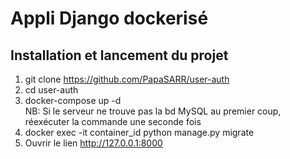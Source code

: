 # Appli Django dockerisé

## Installation et lancement du projet

1. git clone https://github.com/PapaSARR/user-auth
2. cd user-auth
3. docker-compose up -d   
NB: Si le serveur ne trouve pas la bd MySQL au premier coup, réexécuter la commande une seconde fois
4. docker exec -it container_id python manage.py migrate
5. Ouvrir le lien http://127.0.0.1:8000
